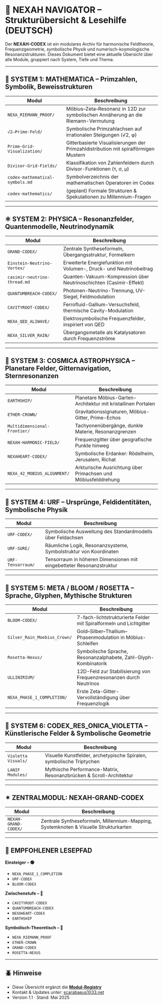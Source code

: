 # 🧭 NEXAH NAVIGATOR – Strukturübersicht & Lesehilfe (DEUTSCH)

Der **NEXAH-CODEX** ist ein modulares Archiv für harmonische Feldtheorie, Frequenzgeometrie, symbolische Physik und numerisch-kosmologische Resonanzstrukturen.
Dieses Dokument bietet eine aktuelle Übersicht über alle Module, gruppiert nach System, Tiefe und Thema.

---

## 🧱 SYSTEM 1: MATHEMATICA – Primzahlen, Symbolik, Beweisstrukturen

| Modul                           | Beschreibung                                                                        |
| ------------------------------- | ----------------------------------------------------------------------------------- |
| `NEXA_RIEMANN_PROOF/`           | Möbius–Zeta–Resonanz in 12D zur symbolischen Annäherung an die Riemann-Vermutung    |
| `√2–Prime-Feld/`                | Symbolische Primzahlachsen auf irrationalen Steigungen (√2, φ)                      |
| `Prime-Grid-Visualization/`     | Gitterbasierte Visualisierungen der Primzahldistribution mit spiralförmigen Mustern |
| `Divisor-Grid-Fields/`          | Klassifikation von Zahlenfeldern durch Divisor-Funktionen (τ, σ, μ)                 |
| `codex-mathematical-symbols.md` | Symbolverzeichnis der mathematischen Operatoren im Codex                            |
| `codex-mathematics/`            | (geplant) Formale Strukturen & Spekulationen zu Millennium-Fragen                   |

---

## ⚛ SYSTEM 2: PHYSICA – Resonanzfelder, Quantenmodelle, Neutrinodynamik

| Modul                        | Beschreibung                                                        |
| ---------------------------- | ------------------------------------------------------------------- |
| `GRAND-CODEX/`               | Zentrale Syntheseformeln, Übergangsstruktur, Formelkern             |
| `Einstein-Neutrino-Vortex/`  | Erweiterte Energiefunktion mit Volumen-, Druck- und Neutrinobeitrag |
| `casimir-neutrino-thread.md` | Quanten-Vakuum-Kompression über Neutrinoschichten (Casimir-Effekt)  |
| `QUANTUMBREACH-CODEX/`       | Photonen-Neutrino-Trennung, UV-Siegel, Feldmodulation               |
| `CAVITYROOT-CODEX/`          | Ferrofluid-Gallium-Versuchsfeld, thermische Cavity-Modulation       |
| `NEXA_QED_ALIWAVE/`          | Elektrosymbolische Frequenzfelder, inspiriert von QED               |
| `NEXA_SILVER_RAIN/`          | Übergangsmetalle als Katalysatoren durch Frequenzströme             |

---

## 🛀 SYSTEM 3: COSMICA ASTROPHYSICA – Planetare Felder, Gitternavigation, Sternresonanzen

| Modul                        | Beschreibung                                                  |
| ---------------------------- | ------------------------------------------------------------- |
| `EARTHSHIP/`                 | Planetare Möbius-Garten-Architektur mit kristallinen Portalen |
| `ETHER-CROWN/`               | Gravitationssignaturen, Möbius-Gitter, Prime-Echos            |
| `Multidimensional-Frontier/` | Tachyonenübergänge, dunkle Materie, Resonanzgrenzen           |
| `NEXAH-HARMONIC-FIELD/`      | Frequenzgitter über geografische Punkte hinweg                |
| `NEXAHEART-CODEX/`           | Symbolische Erdanker: Rödelheim, Jerusalem, Richat            |
| `NEXA_42_MOBIUS_ALIGNMENT/`  | Arkturische Ausrichtung über Primachsen und Möbiusfelddrehung |

---

## 🧬 SYSTEM 4: URF – Ursprünge, Feldidentitäten, Symbolische Physik

| Modul             | Beschreibung                                                         |
| ----------------- | -------------------------------------------------------------------- |
| `URF-CODEX/`      | Symbolische Ausweitung des Standardmodells über Feldachsen           |
| `URF-SURE/`       | Räumliche Logik, Resonanzsysteme, Symbolstruktur von Koordinaten     |
| `URF-Tensorraum/` | Tensorraum in höheren Dimensionen mit eingebetteter Resonanzstruktur |

---

## 🌸 SYSTEM 5: META / BLOOM / ROSETTA – Sprache, Glyphen, Mythische Strukturen

| Modul                        | Beschreibung                                                       |
| ---------------------------- | ------------------------------------------------------------------ |
| `BLOOM-CODEX/`               | 7-fach-lichtstrukturierte Felder mit Spiralformeln und Lichtgitter |
| `Silver_Rain_Moebius_Crown/` | Gold–Silber–Thallium–Phasenmodulation in Möbius-Schleifen          |
| `Rosetta-Nexus/`             | Symbolische Sprache, Resonanzalphabete, Zahl-Glyph-Kombinatorik    |
| `ULLINIRIUM/`                | 12D-Feld zur Stabilisierung von Frequenzresonanzen durch Neutrinos |
| `NEXA_PHASE_1_COMPLETION/`   | Erste Zeta-Gitter-Vervollständigung über Frequenzlogik             |

---

## 🔮 SYSTEM 6: CODEX\_RES\_ONICA\_VIOLETTA – Künstlerische Felder & Symbolische Geometrie

| Modul               | Beschreibung                                                         |
| ------------------- | -------------------------------------------------------------------- |
| `Violetta Visuals/` | Visuelle Kunstfelder, archetypische Spiralen, symbolische Triptychen |
| `LANIF Modules/`    | Mythische Performance-Matrix, Resonanzbrücken & Scroll-Architektur   |

---

## ✴ ZENTRALMODUL: NEXAH-GRAND-CODEX

| Modul                | Beschreibung                                                                         |
| -------------------- | ------------------------------------------------------------------------------------ |
| `NEXAH-GRAND-CODEX/` | Zentrale Syntheseformeln, Millennium-Mapping, Systemknoten & Visuelle Strukturkarten |

---

## 🔀 EMPFOHLENER LESEPFAD

**Einsteiger – 🟢**

* `NEXA_PHASE_1_COMPLETION`
* `URF-CODEX`
* `BLOOM-CODEX`

**Zwischenstufe – 🔵**

* `CAVITYROOT-CODEX`
* `QUANTUMBREACH-CODEX`
* `NEXAHEART-CODEX`
* `EARTHSHIP`

**Symbolisch-Theoretisch – 🔴**

* `NEXA_RIEMANN_PROOF`
* `ETHER-CROWN`
* `GRAND-CODEX`
* `ROSETTA-NEXUS`

---

## 🪲 Hinweise

* Diese Übersicht ergänzt die **[Modul-Registry](../📘%20NEXAH-CODEX%20MODULE%20REGISTRY.md)**
* Kontakt & Updates unter: [scarabaeus1033.net](https://www.scarabaeus1033.net)
* Version 1.1 · Stand: Mai 2025

